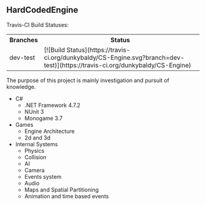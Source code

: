 ## HardCodedEngine

Travis-CI Build Statuses: 
<table>
<tr>
    <th>Branches</th>
    <th>Status</th>
</tr>
  <tr>
    <td>dev-test</td>
    <td>[![Build Status](https://travis-ci.org/dunkybaldy/CS-Engine.svg?branch=dev-test)](https://travis-ci.org/dunkybaldy/CS-Engine)</td>
</tr>
 </table>

The purpose of this project is mainly investigation and pursuit of knowledge.
* C#
  * .NET Framework 4.7.2
  * NUnit 3
  * Monogame 3.7
* Games
  * Engine Architecture
  * 2d and 3d
* Internal Systems
  * Physics
  * Collision
  * AI
  * Camera
  * Events system
  * Audio
  * Maps and Spatial Partitioning
  * Animation and time based events
